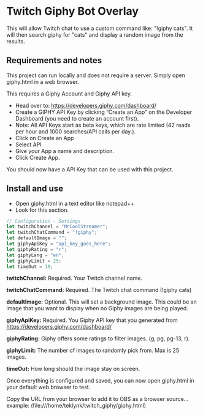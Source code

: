 # Twitch Giphy Bot Overlay

This will allow Twitch chat to use a custom command like: "!giphy cats". It will then search giphy for "cats" and display a random image from the results. 

## Requirements and notes

This project can run locally and does not require a server. Simply open giphy.html in a web browser. 

This requires a Giphy Account and Giphy API key.

- Head over to: https://developers.giphy.com/dashboard/ 
- Create a GIPHY API Key by clicking “Create an App” on the Developer Dashboard (you need to create an account first).
- Note: All API Keys start as beta keys, which are rate limited (42 reads per hour and 1000 searches/API calls per day.).
- Click on Create an App
- Select API
- Give your App a name and description.
- Click Create App. 

You should now have a API Key that can be used with this project.

## Install and use

- Open giphy.html in a text editor like notepad++
- Look for this section. 
```javascript
// Configuration - Settings
let twitchChannel = "MrCoolStreamer";
let twitchChatCommand = "!giphy";
let defaultImage = "";
let giphyApiKey = "api_key_goes_here";
let giphyRating = "r";
let giphyLang = "en";
let giphyLimit = 25;
let timeOut = 10;
```

**twitchChannel:** Required. Your Twitch channel name.

**twitchChatCommand:** Required. The Twitch chat command (!giphy cats)

**defaultImage:** Optional. This will set a background image. This could be an image that you want to display when no Giphy images are being played.

**giphyApiKey:** Required. You Giphy API key that you generated from https://developers.giphy.com/dashboard/

**giphyRating:** Giphy offers some ratings to filter images. (g, pg, pg-13, r).

**giphyLimit:** The number of images to randomly pick from. Max is 25 images.

**timeOut:** How long should the image stay on screen.

Once everything is configured and saved, you can now open giphy.html in your default web browser to test. 

Copy the URL from your browser to add it to OBS as a browser source... example: (file:///home/teklynk/twitch_giphy/giphy.html)